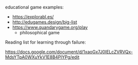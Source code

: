 educational game examples:

 - https://explorabl.es/
 - http://edugames.design/big-list
 - https://www.quandarygame.org/play
   - philosophical game

Reading list for learning through failure:

https://docs.google.com/document/d/1xaoGx7J0IELcZVRVQx-MdsYTpA0WXuYkV1E8B4PlYPg/edit
